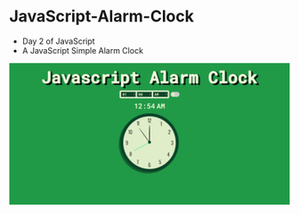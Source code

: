 # JavaScript-Alarm-Clock
 - Day 2 of JavaScript
 - A JavaScript Simple Alarm Clock

![JavaScript Alarm Clock](https://github.com/LeonLouis/JavaScript-Alarm-Clock/blob/main/images/javascript-alarm-clock.jpg)